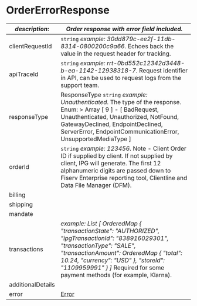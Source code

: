 
# OrderErrorResponse

| *description*:   | *Order response with error field included.*|
|----|----|
| clientRequestId |    ``` string ```  *example:   30dd879c-ee2f-11db-8314-0800200c9a66*. Echoes back the value in the request header for tracking.|
| apiTraceId |    ``` string ```  *example: rrt-0bd552c12342d3448-b-ea-1142-12938318-7*. Request identifier in API, can be used to request logs from the support team.|
| responseType | ResponseType   ``` string ```  *example: Unauthenticated*. The type of the response. Enum:    > Array [ 9 ] - [ BadRequest, Unauthenticated, Unauthorized, NotFound, GatewayDeclined, EndpointDeclined, ServerError, EndpointCommunicationError, UnsupportedMediaType ]|
| orderId |    ``` string ```  *example: 123456*. Note - Client Order ID if supplied by client. If not supplied by client, IPG will generate. The first 12 alphanumeric digits are passed down to Fiserv Enterprise reporting tool, Clientline and Data File Manager (DFM).|
| billing |  |  
| shipping |  |  
| mandate |  |  
| transactions | *example: List [ OrderedMap { "transactionState": "AUTHORIZED", "ipgTransactionId": "838916029301", "transactionType": "SALE", "transactionAmount": OrderedMap { "total": 10.24, "currency": "USD" }, "storeId": "1109959991" } ]* Required for some payment methods (for example, Klarna).|
| additionalDetails |   |  
| error | [Error](?path=docs/schemas-md/Error.md)|  
  

